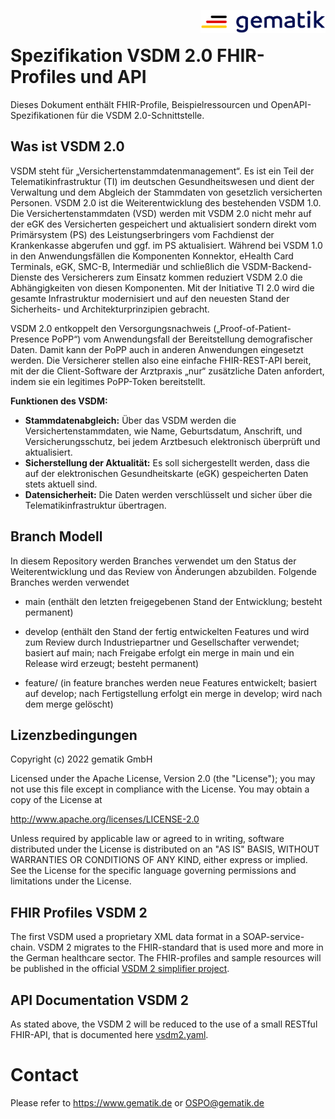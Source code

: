 <img align="right" width="200" height="37" src="./images/Gematik_Logo_Flag.png"/> <br/>

# Spezifikation VSDM 2.0 FHIR-Profiles und API

Dieses Dokument enthält FHIR-Profile, Beispielressourcen und OpenAPI-Spezifikationen für die VSDM 2.0-Schnittstelle.



## Was ist VSDM 2.0

VSDM steht für „Versichertenstammdatenmanagement“. Es ist ein Teil der Telematikinfrastruktur (TI) im deutschen Gesundheitswesen und dient der Verwaltung und dem Abgleich der Stammdaten von gesetzlich versicherten Personen.
VSDM 2.0 ist die Weiterentwicklung des bestehenden VSDM 1.0. Die Versichertenstammdaten (VSD) werden mit VSDM 2.0 nicht mehr auf der eGK des Versicherten gespeichert und aktualisiert sondern direkt vom Primärsystem (PS) des Leistungserbringers vom Fachdienst der Krankenkasse abgerufen und ggf. im PS aktualisiert.
Während bei VSDM 1.0 in den Anwendungsfällen die Komponenten Konnektor, eHealth Card Terminals, eGK, SMC-B, Intermediär und schließlich die VSDM-Backend-Dienste des Versicherers zum Einsatz kommen reduziert VSDM 2.0 die Abhängigkeiten von diesen Komponenten. 
Mit der Initiative TI 2.0 wird die gesamte Infrastruktur modernisiert und auf den neuesten Stand der Sicherheits- und Architekturprinzipien gebracht.

VSDM 2.0 entkoppelt den Versorgungsnachweis („Proof-of-Patient-Presence PoPP“) vom Anwendungsfall der Bereitstellung demografischer Daten. Damit kann der PoPP auch in anderen Anwendungen eingesetzt werden.
Die Versicherer stellen also eine einfache FHIR-REST-API bereit, mit der die Client-Software der Arztpraxis „nur“ zusätzliche Daten anfordert, indem sie ein legitimes PoPP-Token bereitstellt.


**Funktionen des VSDM:**
- **Stammdatenabgleich:** Über das VSDM werden die Versichertenstammdaten, wie Name, Geburtsdatum, Anschrift, und Versicherungsschutz, bei jedem Arztbesuch elektronisch überprüft und aktualisiert.
- **Sicherstellung der Aktualität:** Es soll sichergestellt werden, dass die auf der elektronischen Gesundheitskarte (eGK) gespeicherten Daten stets aktuell sind.
- **Datensicherheit:** Die Daten werden verschlüsselt und sicher über die Telematikinfrastruktur übertragen.

## Branch Modell
In diesem Repository werden Branches verwendet um den Status der Weiterentwicklung und das Review von Änderungen abzubilden.
Folgende Branches werden verwendet

- main (enthält den letzten freigegebenen Stand der Entwicklung; besteht permanent)

- develop (enthält den Stand der fertig entwickelten Features und wird zum Review durch Industriepartner und Gesellschafter verwendet; basiert auf main; nach Freigabe erfolgt ein merge in main und ein Release wird erzeugt; besteht permanent)

- feature/<name> (in feature branches werden neue Features entwickelt; basiert auf develop; nach Fertigstellung erfolgt ein merge in develop; wird nach dem merge gelöscht)

## Lizenzbedingungen
Copyright (c) 2022 gematik GmbH

Licensed under the Apache License, Version 2.0 (the "License"); you may not use this file except in compliance with the License. You may obtain a copy of the License at

http://www.apache.org/licenses/LICENSE-2.0

Unless required by applicable law or agreed to in writing, software distributed under the License is distributed on an "AS IS" BASIS, WITHOUT WARRANTIES OR CONDITIONS OF ANY KIND, either express or implied. See the License for the specific language governing permissions and limitations under the License.

## FHIR Profiles VSDM 2

The first VSDM used a proprietary XML data format in a SOAP-service-chain. VSDM 2 migrates to the FHIR-standard that is used more and more in the German healthcare sector. The FHIR-profiles and sample resources will be published in the official [VSDM 2 simplifier project](https://simplifier.net/vsdm2).

## API Documentation VSDM 2

As stated above, the VSDM 2 will be reduced to the use of a small RESTful FHIR-API, that is documented here [vsdm2.yaml](./src/openapi/vsdm2.yaml).


# Contact

Please refer to <https://www.gematik.de> or <OSPO@gematik.de>
